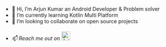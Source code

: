 - 👋 Hi, I’m Arjun Kumar an Android Developer & Problem solver
- 🌱 I’m currently learning Kotlin Multi Platform
- 💞️ I’m looking to collaborate on open source projects
- <h6 style="line-height=24px">📫 Reach me out on <a href="https://www.linkedin.com/in/techyarjun/"><img  alt="Arjun Kumar | LinkedIn" width="24px" src="https://cdn-icons-png.flaticon.com/512/174/174857.png" /></a></h6>

<!---
arjun-6573/arjun-6573 is a ✨ special ✨ repository because its `README.md` (this file) appears on your GitHub profile.
You can click the Preview link to take a look at your changes.
--->
